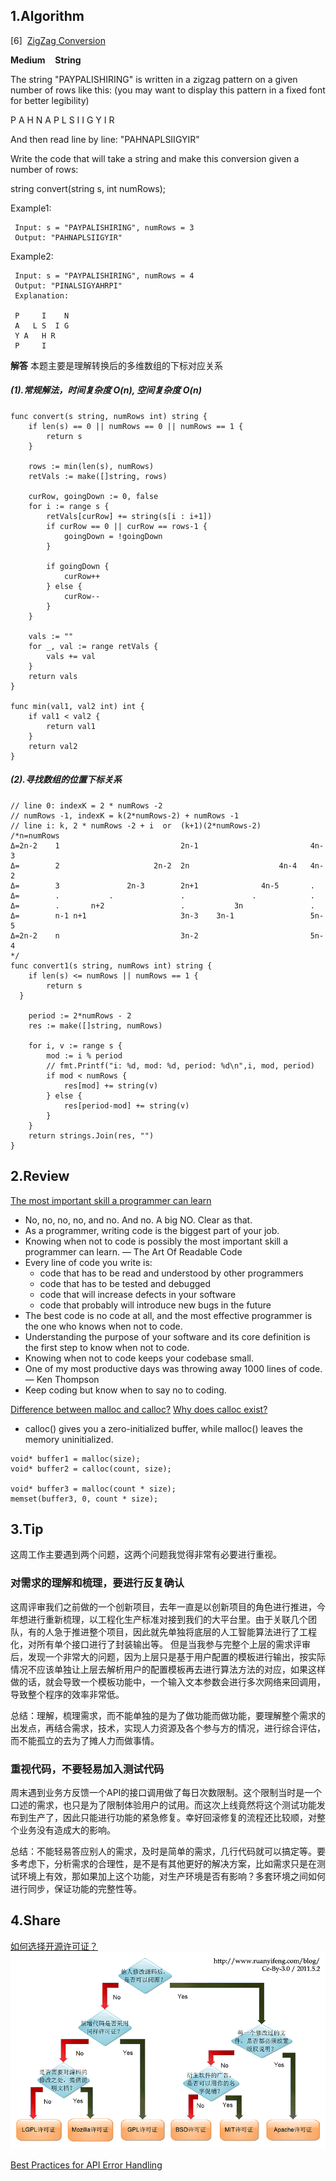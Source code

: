 ## 1.Algorithm

[6]&nbsp;&nbsp;[ZigZag Conversion](https://leetcode.com/problems/zigzag-conversion/description/)

**Medium** &nbsp;&nbsp; **String**

The string "PAYPALISHIRING" is written in a zigzag pattern on a given number of rows like this: (you may want to display this pattern in a fixed font for better legibility)

P A H N
A P L S I I G
Y I R

And then read line by line: "PAHNAPLSIIGYIR"

Write the code that will take a string and make this conversion given a number of rows:

string convert(string s, int numRows);

Example1:

```
 Input: s = "PAYPALISHIRING", numRows = 3
 Output: "PAHNAPLSIIGYIR"
```

Example2:

```
 Input: s = "PAYPALISHIRING", numRows = 4
 Output: "PINALSIGYAHRPI"
 Explanation:

 P     I    N
 A   L S  I G
 Y A   H R
 P     I
```

**解答**
本题主要是理解转换后的多维数组的下标对应关系

##### (1).常规解法，时间复杂度 O(n), 空间复杂度 O(n)

```golang
func convert(s string, numRows int) string {
	if len(s) == 0 || numRows == 0 || numRows == 1 {
		return s
	}

	rows := min(len(s), numRows)
	retVals := make([]string, rows)

	curRow, goingDown := 0, false
	for i := range s {
		retVals[curRow] += string(s[i : i+1])
		if curRow == 0 || curRow == rows-1 {
			goingDown = !goingDown
		}

		if goingDown {
			curRow++
		} else {
			curRow--
		}
	}

	vals := ""
	for _, val := range retVals {
		vals += val
	}
	return vals
}

func min(val1, val2 int) int {
	if val1 < val2 {
		return val1
	}
	return val2
}

```

##### (2).寻找数组的位置下标关系

```golang
// line 0: indexK = 2 * numRows -2
// numRows -1, indexK = k(2*numRows-2) + numRows -1
// line i: k, 2 * numRows -2 + i  or  (k+1)(2*numRows-2)
/*n=numRows
Δ=2n-2    1                           2n-1                         4n-3
Δ=        2                     2n-2  2n                    4n-4   4n-2
Δ=        3               2n-3        2n+1              4n-5       .
Δ=        .           .               .               .            .
Δ=        .       n+2                 .           3n               .
Δ=        n-1 n+1                     3n-3    3n-1                 5n-5
Δ=2n-2    n                           3n-2                         5n-4
*/
func convert1(s string, numRows int) string {
	if len(s) <= numRows || numRows == 1 {
		return s
  }

	period := 2*numRows - 2
	res := make([]string, numRows)

	for i, v := range s {
		mod := i % period
		// fmt.Printf("i: %d, mod: %d, period: %d\n",i, mod, period)
		if mod < numRows {
			res[mod] += string(v)
		} else {
			res[period-mod] += string(v)
		}
	}
	return strings.Join(res, "")
}

```

## 2.Review

[The most important skill a programmer can learn](https://medium.com/free-code-camp/the-most-important-skill-a-programmer-can-learn-9d410c786baf)

- No, no, no, no, and no. And no. A big NO. Clear as that.
- As a programmer, writing code is the biggest part of your job.
- Knowing when not to code is possibly the most important skill a programmer can learn. — The Art Of Readable Code
- Every line of code you write is:
  - code that has to be read and understood by other programmers
  - code that has to be tested and debugged
  - code that will increase defects in your software
  - code that probably will introduce new bugs in the future
- The best code is no code at all, and the most effective programmer is the one who knows when not to code.
- Understanding the purpose of your software and its core definition is the first step to know when not to code.
- Knowing when not to code keeps your codebase small.
- One of my most productive days was throwing away 1000 lines of code. — Ken Thompson
- Keep coding but know when to say no to coding.

[Difference between malloc and calloc?](https://stackoverflow.com/questions/1538420/difference-between-malloc-and-calloc#:~:text=malloc()%20takes%20a%20single,the%20product%20of%20its%20parameters.)
[Why does calloc exist?](https://vorpus.org/blog/why-does-calloc-exist/)

- calloc() gives you a zero-initialized buffer, while malloc() leaves the memory uninitialized.

```
void* buffer1 = malloc(size);
void* buffer2 = calloc(count, size);

void* buffer3 = malloc(count * size);
memset(buffer3, 0, count * size);
```

## 3.Tip

这周工作主要遇到两个问题，这两个问题我觉得非常有必要进行重视。

### 对需求的理解和梳理，要进行反复确认

这周评审我们之前做的一个创新项目，去年一直是以创新项目的角色进行推进，今年想进行重新梳理，以工程化生产标准对接到我们的大平台里。由于关联几个团队，有的人急于推进整个项目，因此就先单独将底层的人工智能算法进行了工程化，对所有单个接口进行了封装输出等。 但是当我参与完整个上层的需求评审后，发现一个非常大的问题，因为上层只是基于用户配置的模板进行输出，按实际情况不应该单独让上层去解析用户的配置模板再去进行算法方法的对应，如果这样做的话，就会导致一个模板功能中，一个输入文本参数会进行多次网络来回调用，导致整个程序的效率非常低。

总结：理解，梳理需求，而不能单独的是为了做功能而做功能，要理解整个需求的出发点，再结合需求，技术，实现人力资源及各个参与方的情况，进行综合评估，而不能孤立的去为了摊人力而做事情。

### 重视代码，不要轻易加入测试代码

周末遇到业务方反馈一个API的接口调用做了每日次数限制。这个限制当时是一个口述的需求，也只是为了限制体验用户的试用。而这次上线竟然将这个测试功能发布到生产了，因此只能进行功能的紧急修复。幸好回滚修复的流程还比较顺，对整个业务没有造成大的影响。

总结：不能轻易答应别人的需求，及时是简单的需求，几行代码就可以搞定等。要多考虑下，分析需求的合理性，是不是有其他更好的解决方案，比如需求只是在测试环境上有效，那如果加上这个功能，对生产环境是否有影响？多套环境之间如何进行同步，保证功能的完整性等。

## 4.Share

[如何选择开源许可证？](http://www.ruanyifeng.com/blog/2011/05/how_to_choose_free_software_licenses.html)
![free-software-licenses](./../../image/arts-0008-1.png)

[Best Practices for API Error Handling](https://nordicapis.com/best-practices-api-error-handling/)